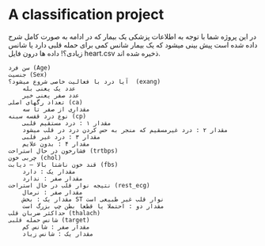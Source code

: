 # A classification project
در این پروژه شما با توجه به اطلاعات پزشکی یک بیمار که در ادامه به صورت کامل شرح داده شده است پیش بینی میشود که یک بیمار شانس کمی برای حمله قلبی دارد یا شانس زیادی؟!
داده ها درون فایل
heart.csv
ذخیره شده اند.

    سن فرد (Age)
    جنسیت (Sex)
    آیا درد با فعالیت خاصی شروع میشود؟  (exang)
        عدد یک یعنی بله
        عدد صفر یعنی خیر
    تعداد رگهای اصلی (ca)
        مقداری از صفر تا سه
    نوع درد قفسه سینه (cp)
        مقدار ۱ : درد مستقیم قلبی
        مقدار ۲ : درد غیرمسقیم که منجر به حس کردن درد در قلب میشود
        مقدار ۳ : درد غیر قلبی
        مقدار ۴ : بدون علایم
    فشارخون در حال استراحت (trtbps)
    چربی خون (chol)
    قند خون ناشتا بالا – دیابت (fbs)
        مقدار یک : دارد
        مقدار صفر : ندارد
    نتیجه نوار قلب در حال استراحت (rest_ecg)
        مقدار صفر : نرمال
        مقدار یک : بخش ST نوار قلب غیر طبیعی است
        مقدار دو : احتملا یا قطعا بطن چپ بزرگ است
    حداکثر ضربان قلب (thalach)
    شانس حمله قلبی (target)
        مقدار صفر : شانس کم
        مقدار یک : شانس زیاد
